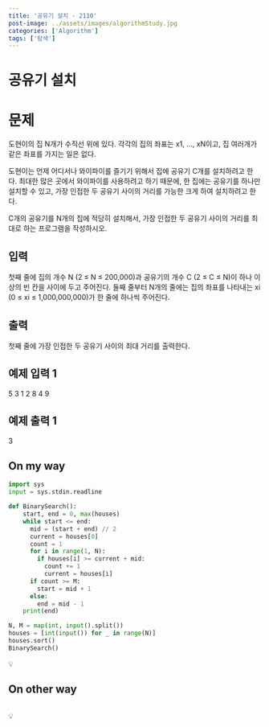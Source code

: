 ```yaml
---
title: '공유기 설치 - 2110'
post-image: ../assets/images/algorithmStudy.jpg
categories: ['Algorithm']
tags: ['탐색']
---
```

# 공유기 설치

# 문제
도현이의 집 N개가 수직선 위에 있다. 각각의 집의 좌표는 x1, ..., xN이고, 집 여러개가 같은 좌표를 가지는 일은 없다.

도현이는 언제 어디서나 와이파이를 즐기기 위해서 집에 공유기 C개를 설치하려고 한다. 최대한 많은 곳에서 와이파이를 사용하려고 하기 때문에, 한 집에는 공유기를 하나만 설치할 수 있고, 가장 인접한 두 공유기 사이의 거리를 가능한 크게 하여 설치하려고 한다.

C개의 공유기를 N개의 집에 적당히 설치해서, 가장 인접한 두 공유기 사이의 거리를 최대로 하는 프로그램을 작성하시오.

## 입력
첫째 줄에 집의 개수 N (2 ≤ N ≤ 200,000)과 공유기의 개수 C (2 ≤ C ≤ N)이 하나 이상의 빈 칸을 사이에 두고 주어진다. 둘째 줄부터 N개의 줄에는 집의 좌표를 나타내는 xi (0 ≤ xi ≤ 1,000,000,000)가 한 줄에 하나씩 주어진다.

## 출력
첫째 줄에 가장 인접한 두 공유기 사이의 최대 거리를 출력한다.

## 예제 입력 1
5 3
1
2
8
4
9
## 예제 출력 1
3


## On my way
```python
import sys
input = sys.stdin.readline

def BinarySearch():
    start, end = 0, max(houses)
    while start <= end:
      mid = (start + end) // 2 
      current = houses[0]
      count = 1
      for i in range(1, N):
        if houses[i] >= current + mid:
          count += 1
          current = houses[i]
      if count >= M:
        start = mid + 1
      else:
        end = mid - 1
    print(end)

N, M = map(int, input().split())
houses = [int(input()) for _ in range(N)]
houses.sort()
BinarySearch()
```
💡

## On other way

```python

```
💡 